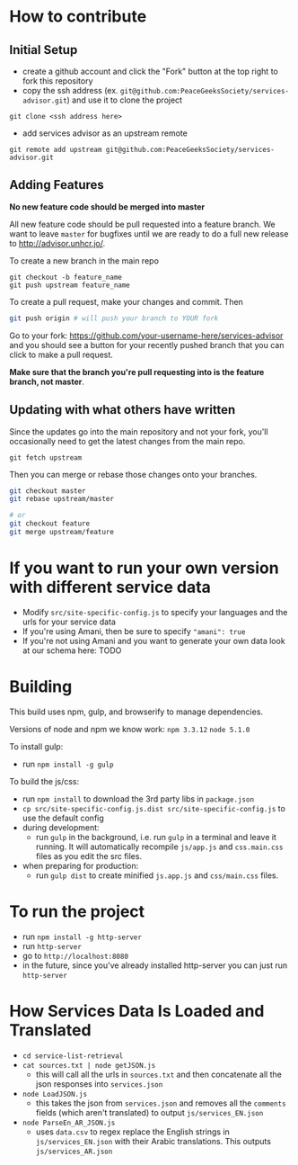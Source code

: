 # How to contribute

## Initial Setup
- create a github account and click the "Fork" button at the top right to fork this repository
- copy the ssh address (ex. `git@github.com:PeaceGeeksSociety/services-advisor.git`) and use it to clone the project
```
git clone <ssh address here>
```
- add services advisor as an upstream remote
```
git remote add upstream git@github.com:PeaceGeeksSociety/services-advisor.git
```

## Adding Features
**No new feature code should be merged into master**

All new feature code should be pull requested into a feature branch. We want to leave `master` for bugfixes until we are ready to do a full new release to http://advisor.unhcr.jo/.

To create a new branch in the main repo
```
git checkout -b feature_name
git push upstream feature_name
```

To create a pull request, make your changes and commit. Then
```bash
git push origin # will push your branch to YOUR fork
```
Go to your fork: https://github.com/your-username-here/services-advisor and you should see a button for your recently pushed branch that you can click to make a pull request.

**Make sure that the branch you're pull requesting into is the feature branch, not master**.

## Updating with what others have written
Since the updates go into the main repository and not your fork, you'll occasionally need to get the latest changes from the main repo.
```
git fetch upstream
```
Then you can merge or rebase those changes onto your branches.
```bash
git checkout master
git rebase upstream/master

# or
git checkout feature
git merge upstream/feature
```

# If you want to run your own version with different service data
- Modify `src/site-specific-config.js` to specify your languages and the urls for your service data
- If you're using Amani, then be sure to specify `"amani": true`
- If you're not using Amani and you want to generate your own data look at our schema here: TODO

# Building

This build uses npm, gulp, and browserify to manage dependencies.

Versions of node and npm we know work:
`npm 3.3.12`
`node 5.1.0`

To install gulp:

- run `npm install -g gulp`

To build the js/css:

- run `npm install` to download the 3rd party libs in `package.json`
- `cp src/site-specific-config.js.dist src/site-specific-config.js` to use the default config
- during development:
    - run `gulp` in the background, i.e. run `gulp` in a terminal and leave it running. It will automatically recompile
      `js/app.js` and `css.main.css` files as you edit the src files.
- when preparing for production:
    - run `gulp dist` to create minified `js.app.js` and `css/main.css` files.

# To run the project
- run `npm install -g http-server`
- run `http-server`
- go to `http://localhost:8080`
- in the future, since you've already installed http-server you can just run `http-server`

# How Services Data Is Loaded and Translated

- `cd service-list-retrieval`
- `cat sources.txt | node getJSON.js`
  - this will call all the urls in `sources.txt` and then concatenate all the json responses into `services.json`
- `node LoadJSON.js`
  - this takes the json from `services.json` and removes all the `comments` fields (which aren't translated) to output `js/services_EN.json`
- `node ParseEn_AR_JSON.js`
  - uses `data.csv` to regex replace the English strings in `js/services_EN.json` with their Arabic translations. This outputs `js/services_AR.json`
